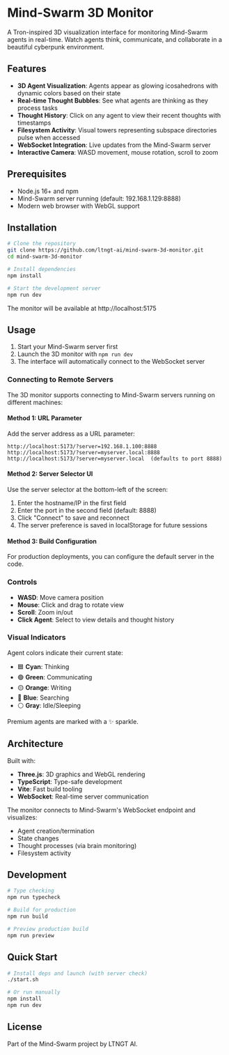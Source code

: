 # Mind-Swarm 3D Monitor

A Tron-inspired 3D visualization interface for monitoring Mind-Swarm agents in real-time. Watch agents think, communicate, and collaborate in a beautiful cyberpunk environment.

## Features

- **3D Agent Visualization**: Agents appear as glowing icosahedrons with dynamic colors based on their state
- **Real-time Thought Bubbles**: See what agents are thinking as they process tasks
- **Thought History**: Click on any agent to view their recent thoughts with timestamps
- **Filesystem Activity**: Visual towers representing subspace directories pulse when accessed
- **WebSocket Integration**: Live updates from the Mind-Swarm server
- **Interactive Camera**: WASD movement, mouse rotation, scroll to zoom

## Prerequisites

- Node.js 16+ and npm
- Mind-Swarm server running (default: 192.168.1.129:8888)
- Modern web browser with WebGL support

## Installation

```bash
# Clone the repository
git clone https://github.com/ltngt-ai/mind-swarm-3d-monitor.git
cd mind-swarm-3d-monitor

# Install dependencies
npm install

# Start the development server
npm run dev
```

The monitor will be available at http://localhost:5175

## Usage

1. Start your Mind-Swarm server first
2. Launch the 3D monitor with `npm run dev`
3. The interface will automatically connect to the WebSocket server

### Connecting to Remote Servers

The 3D monitor supports connecting to Mind-Swarm servers running on different machines:

#### Method 1: URL Parameter
Add the server address as a URL parameter:
```
http://localhost:5173/?server=192.168.1.100:8888
http://localhost:5173/?server=myserver.local:8888
http://localhost:5173/?server=myserver.local  (defaults to port 8888)
```

#### Method 2: Server Selector UI
Use the server selector at the bottom-left of the screen:
1. Enter the hostname/IP in the first field
2. Enter the port in the second field (default: 8888)
3. Click "Connect" to save and reconnect
4. The server preference is saved in localStorage for future sessions

#### Method 3: Build Configuration
For production deployments, you can configure the default server in the code.

### Controls

- **WASD**: Move camera position
- **Mouse**: Click and drag to rotate view
- **Scroll**: Zoom in/out
- **Click Agent**: Select to view details and thought history

### Visual Indicators

Agent colors indicate their current state:
- 🟦 **Cyan**: Thinking
- 🟢 **Green**: Communicating
- 🟡 **Orange**: Writing
- 🔵 **Blue**: Searching
- ⚪ **Gray**: Idle/Sleeping

Premium agents are marked with a ✨ sparkle.

## Architecture

Built with:
- **Three.js**: 3D graphics and WebGL rendering
- **TypeScript**: Type-safe development
- **Vite**: Fast build tooling
- **WebSocket**: Real-time server communication

The monitor connects to Mind-Swarm's WebSocket endpoint and visualizes:
- Agent creation/termination
- State changes
- Thought processes (via brain monitoring)
- Filesystem activity

## Development

```bash
# Type checking
npm run typecheck

# Build for production
npm run build

# Preview production build
npm run preview
```

## Quick Start

```bash
# Install deps and launch (with server check)
./start.sh

# Or run manually
npm install
npm run dev
```

## License

Part of the Mind-Swarm project by LTNGT AI.
